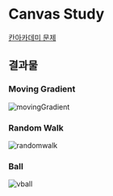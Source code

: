 # Canvas Study

[칸아카데미 문제](https://ko.khanacademy.org/computing/computer-programming/programming-natural-simulations/programming-randomness/a/random-walks)


## 결과물

### Moving Gradient
![movingGradient](https://user-images.githubusercontent.com/29449263/98090489-6bbff700-1ec7-11eb-94e2-505b2804bc0c.gif)

### Random Walk
![randomwalk](https://user-images.githubusercontent.com/29449263/98091031-2e0f9e00-1ec8-11eb-90d3-66369d5fb018.gif)

### Ball
![vball](https://user-images.githubusercontent.com/29449263/98090492-6cf12400-1ec7-11eb-8442-651713c1eda4.gif)
